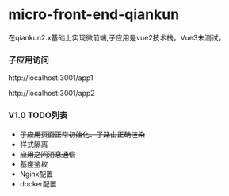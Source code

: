 # micro-front-end-qiankun
在qiankun2.x基础上实现微前端,子应用是vue2技术栈。Vue3未测试。



### 子应用访问

http://localhost:3001/app1

http://localhost:3001/app2



### V1.0 TODO列表

- ~~子应用页面正常初始化、子路由正确渲染~~
- 样式隔离
- ~~应用之间消息通信~~
- 基座鉴权
- Nginx配置
- docker配置

